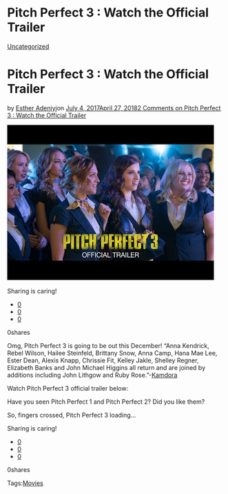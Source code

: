 # Pitch Perfect 3 : Watch the Official Trailer

[Uncategorized](https://estheradeniyi.com/category/uncategorized/)
# Pitch Perfect 3 : Watch the Official Trailer

by [Esther Adeniyi](https://estheradeniyi.com/author/esther-adeniyi/)on [July 4, 2017April 27, 2018](https://estheradeniyi.com/pitch-perfect-3-watch-official-trailer/)[2 Comments on Pitch Perfect 3 : Watch the Official Trailer](https://estheradeniyi.com/pitch-perfect-3-watch-official-trailer/#comments)

![](images/hqdefault-5.jpg)

Sharing is caring!

- [0](https://www.facebook.com/sharer/sharer.php?u=https%3A%2F%2Festheradeniyi.com%2Fpitch-perfect-3-watch-official-trailer%2F&amp;t=Pitch%20Perfect%203%20%3A%20Watch%20the%20Official%20Trailer)
- [0](https://twitter.com/intent/tweet?text=Pitch%20Perfect%203%20%3A%20Watch%20the%20Official%20Trailer&amp;url=https%3A%2F%2Festheradeniyi.com%2Fpitch-perfect-3-watch-official-trailer%2F)
- [0](#)

0shares

 Omg, Pitch Perfect 3 is going to be out this December!
&#x201C;Anna Kendrick, Rebel Wilson, Hailee Steinfeld, Brittany Snow, Anna Camp, Hana Mae Lee, Ester Dean, Alexis Knapp, Chrissie Fit, Kelley Jakle, Shelley Regner, Elizabeth Banks and John Michael Higgins all return and are joined by additions including John Lithgow and Ruby Rose.&#x201D;-[Kamdora](https://www.kamdora.com/2017/07/02/watch-pitch-perfect-3-trailer-ruby-rose-joins-cast/)

Watch Pitch Perfect 3 official trailer below:

 Have you seen Pitch Perfect 1 and Pitch Perfect 2? Did you like them?

So, fingers crossed, Pitch Perfect 3 loading&#x2026;

Sharing is caring!

- [0](https://www.facebook.com/sharer/sharer.php?u=https%3A%2F%2Festheradeniyi.com%2Fpitch-perfect-3-watch-official-trailer%2F&amp;t=Pitch%20Perfect%203%20%3A%20Watch%20the%20Official%20Trailer)
- [0](https://twitter.com/intent/tweet?text=Pitch%20Perfect%203%20%3A%20Watch%20the%20Official%20Trailer&amp;url=https%3A%2F%2Festheradeniyi.com%2Fpitch-perfect-3-watch-official-trailer%2F)
- [0](#)

0shares

Tags:[Movies](https://estheradeniyi.com/tag/movies/)
